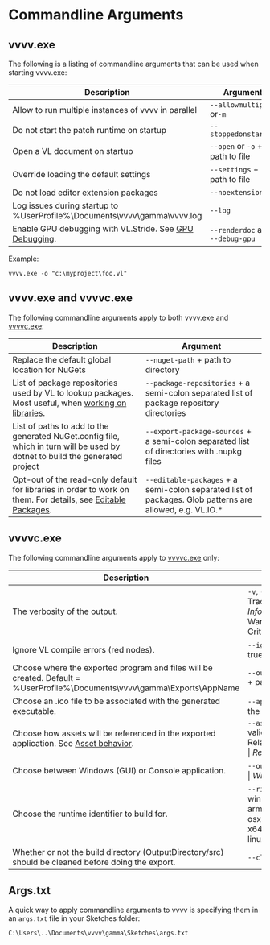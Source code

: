 # Commandline Arguments

## vvvv.exe
The following is a listing of commandline arguments that can be used when starting vvvv.exe:

Description|Argument
-|-
Allow to run multiple instances of vvvv in parallel|`--allowmultiple` or`-m`
Do not start the patch runtime on startup|`--stoppedonstartup` 
Open a VL document on startup|`--open` or `-o` + path to file
Override loading the default settings|`--settings` + path to file
Do not load editor extension packages|`--noextensions`
Log issues during startup to %UserProfile%\Documents\vvvv\gamma\vvvv.log |`--log`
Enable GPU debugging with VL.Stride. See [GPU Debugging](../libraries/3d/gpu-debugging.md).| `--renderdoc` and `--debug-gpu`

Example:

    vvvv.exe -o "c:\myproject\foo.vl"


## vvvv.exe and vvvvc.exe
The following commandline arguments apply to both vvvv.exe and [vvvvc.exe](exporting.md#the-commandline-compiler):

Description|Argument
-|-
Replace the default global location for NuGets|`--nuget-path` + path to directory
List of package repositories used by VL to lookup packages. Most useful, when [working on libraries](../extending/contributing.md).|`--package-repositories` + a semi-colon separated list of package repository directories
List of paths to add to the generated NuGet.config file, which in turn will be used by dotnet to build the generated project|`--export-package-sources` + a semi-colon separated list of directories with .nupkg files
Opt-out of the read-only default for libraries in order to work on them. For details, see [Editable Packages](../language/compilation.md#editable-packages).|`--editable-packages` + a semi-colon separated list of packages. Glob patterns are allowed, e.g. VL.IO.*

## vvvvc.exe
The following commandline arguments apply to [vvvvc.exe](exporting.md#the-commandline-compiler) only:

Description|Argument
-|-
The verbosity of the output. |`-v`, `--verbosity` + Trace \| Debug \| *Information* \| Warning \| Error \| Critical \| None
Ignore VL compile errors (red nodes). |`--ignore-errors` + true \| *false*
Choose where the exported program and files will be created. Default = %UserProfile%\Documents\vvvv\gamma\Exports\AppName|`--output-directory` + path to directory
Choose an .ico file to be associated with the generated executable.|`--app-icon` path to the .ico file
Choose how assets will be referenced in the exported application. See [Asset behavior](exporting.md#asset-behavior). |`--asset-behavior` valid values: RelativeToDocument \| *RelativeToOutput*
Choose between Windows (GUI) or Console application. |`--output-type` + Exe \| *WinExe*
Choose the runtime identifier to build for. |`--rid` + *win-x64* \| win-x86 \| win-arm64 \| osx-x64 \| osx-arm64 \| linux-x64 \| linux-arm \| linux-arm64
Whether or not the build directory (OutputDirectory/src) should be cleaned before doing the export. |`--clean` *true* \| false

## Args.txt
A quick way to apply commandline arguments to vvvv is specifying them in an `args.txt` file in your Sketches folder:

    C:\Users\..\Documents\vvvv\gamma\Sketches\args.txt
